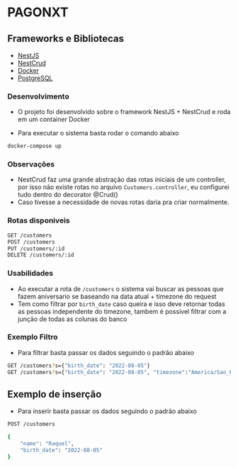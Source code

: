 # PAGONXT

## Frameworks e Bibliotecas

- [NestJS](https://nestjs.com)
- [NestCrud](https://github.com/nestjsx/crud)
- [Docker](https://www.docker.com)
- [PostgreSQL](https://www.postgresql.org)

### Desenvolvimento

- O projeto foi desenvolvido sobre o framework NestJS + NestCrud e roda em um container Docker

- Para executar o sistema basta rodar o comando abaixo

```bash 
docker-compose up
```
### Observações

- NestCrud faz uma grande abstração das rotas iniciais de um controller, por isso não existe rotas no arquivo `Customers.controller`, eu configurei tudo dentro do decorator @Crud()
- Caso tivesse a necessidade de novas rotas daria pra criar normalmente.

### Rotas disponiveis

```bash 
GET /customers
POST /customers
PUT /customers/:id
DELETE /customers/:id
```

### Usabilidades

- Ao executar a rota de `/customers` o sistema vai buscar as pessoas que fazem aniversario se baseando na data atual + timezone do request
- Tem como filtrar por `birth_date` caso queira e isso deve retornar todas as pessoas independente do timezone, tambem é possivel filtrar com a junção de todas as colunas do banco

### Exemplo Filtro

- Para filtrar basta passar os dados seguindo o padrão abaixo

```bash 
GET /customers?s={"birth_date": "2022-08-05"}  
GET /customers?s={"birth_date": "2022-08-05", "timezone":"America/Sao_Paulo"}  
```

## Exemplo de inserção

- Para inserir basta passar os dados seguindo o padrão abaixo

```bash 
POST /customers

{
	"name": "Raquel",
	"birth_date": "2022-08-05"
}
```

